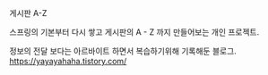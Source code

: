 게시판 A-Z

스프링의 기본부터 다시 쌓고 게시판의 A - Z 까지 만들어보는 개인 프로젝트.


정보의 전달 보다는 아르바이트 하면서 복습하기위해 기록해둔 블로그.
https://yayayahaha.tistory.com/
